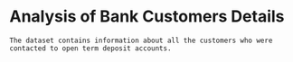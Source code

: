 # Analysis of Bank Customers Details

    The dataset contains information about all the customers who were contacted to open term deposit accounts.

